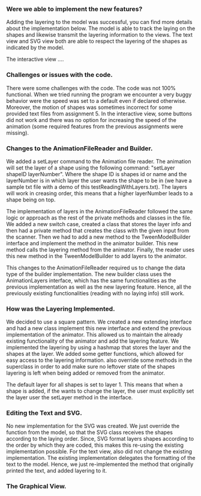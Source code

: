 ### Were we able to implement the new features?

Adding the layering to the model was successful, you can find more details about the implementation
below. The model is able to track the laying on the shapes and likewise transmit the layering
information to the views. The text view and SVG view both are able to respect the layering of the
shapes as indicated by the model. 

The interactive view .... 

### Challenges or issues with the code.

There were some challenges with the code. The code was not 100% functional. When we tried running
the program we encounter a very buggy behavior were the speed was set to a default even if declared
otherwise. Moreover, the motion of shapes was sometimes incorrect for some provided text
files from assignment 5. In the interactive view, some buttons did not work and there was no option
for increasing the speed of the animation (some required features from the previous 
assignments were missing). 

### Changes to the AnimationFileReader and Builder.

We added a setLayer command to the Animation file reader. The animation will set the layer of a
shape using the following command: "setLayer shapeID layerNumber". Where the shape ID is shapes id
or name and the layerNumber is in which layer the user wants the shape to be in (we have a sample
txt file with a demo of this testReadingWithLayers.txt). The layers will work in creasing order,
this means that a higher layerNumber leads to a shape being on top. 

The implementation of layers in the AnimationFileReader followed the same logic or approach as the 
rest of the private methods and classes in the file. We added a new switch case, created a class 
that stores the layer info and then had a private method that creates the class with the given 
input from the scanner. Then we had to add a new method to the TweenModelBuilder interface and 
implement the method in the animator builder. This new method calls the layering method from the 
animator. Finally, the reader uses this new method in the TweenModelBuilder to add layers to the 
animator. 

This changes to the AnimationFileReader required us to change the data type of the builder 
implementation. The new builder class uses the AnimationLayers interface, which has the same 
functionalities as the previous implementation as well as the new layering feature. Hence, all the
previously existing functionalities (reading with no laying info) still work. 

### How was the Layering Implemented.

We decided to use a square pattern. We created a new extending interface and had a new class
implement this new interface and extend the previous implementation of the animator. This allowed us
to maintain the already existing functionality of the animator and add the layering feature. 
We implemented the layering by using a hashmap that stores the layer and the shapes at the layer. 
We added some getter functions, which allowed for easy access to the layering information.
also override some methods in the superclass in order to add make sure no leftover state of the 
shapes layering is left when being added or removed from the animator. 

The default layer for all shapes is set to layer 1. This means that when a shape is added, if the
wants to change the layer, the user must explicitly set the layer user the setLayer method in the 
interface.

### Editing the Text and SVG.

No new implementation for the SVG was created. We just override the function from the model, so that
the SVG class receives the shapes according to the laying order. Since, SVG format layers shapes
according to the order by which they are coded, this makes this re-using the existing implementation
possible. For the text view, also did not change the existing implementation. The existing 
implementation delegates the formatting of the text to the model. Hence, we just re-implemented the 
method that originally printed the text, and added layering to it. 

### The Graphical View.